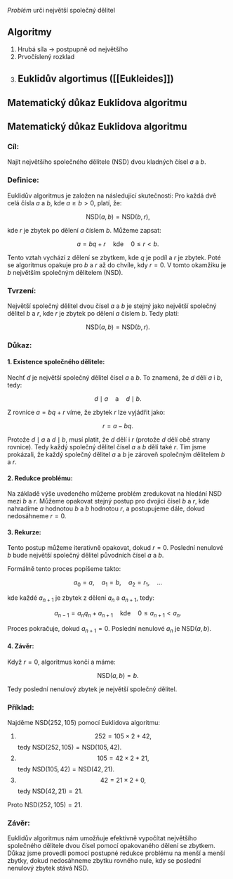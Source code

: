 _Problém_
urči největší společný dělitel

## Algoritmy
1.  Hrubá síla -> postpupně od největšího
2. Prvočíslený rozklad 
3. ## Euklidův algortimus ([[Eukleides]])

## Matematický důkaz Euklidova algoritmu

## Matematický důkaz Euklidova algoritmu

### Cíl:
Najít největšího společného dělitele (NSD) dvou kladných čísel $a$ a $b$.

### Definice:
Euklidův algoritmus je založen na následující skutečnosti: Pro každá dvě celá čísla $a$ a $b$, kde $a \geq b > 0$, platí, že:

$$
\text{NSD}(a, b) = \text{NSD}(b, r),
$$

kde $r$ je zbytek po dělení $a$ číslem $b$. Můžeme zapsat:

$$
a = bq + r \quad \text{kde} \quad 0 \leq r < b.
$$

Tento vztah vychází z dělení se zbytkem, kde $q$ je podíl a $r$ je zbytek. Poté se algoritmus opakuje pro $b$ a $r$ až do chvíle, kdy $r = 0$. V tomto okamžiku je $b$ největším společným dělitelem (NSD).

### Tvrzení:
Největší společný dělitel dvou čísel $a$ a $b$ je stejný jako největší společný dělitel $b$ a $r$, kde $r$ je zbytek po dělení $a$ číslem $b$. Tedy platí:

$$
\text{NSD}(a, b) = \text{NSD}(b, r).
$$

### Důkaz:

#### 1. Existence společného dělitele:
Nechť $d$ je největší společný dělitel čísel $a$ a $b$. To znamená, že $d$ dělí $a$ i $b$, tedy:

$$
d \mid a \quad \text{a} \quad d \mid b.
$$

Z rovnice $a = bq + r$ víme, že zbytek $r$ lze vyjádřit jako:

$$
r = a - bq.
$$

Protože $d \mid a$ a $d \mid b$, musí platit, že $d$ dělí i $r$ (protože $d$ dělí obě strany rovnice). Tedy každý společný dělitel čísel $a$ a $b$ dělí také $r$. Tím jsme prokázali, že každý společný dělitel $a$ a $b$ je zároveň společným dělitelem $b$ a $r$.

#### 2. Redukce problému:
Na základě výše uvedeného můžeme problém zredukovat na hledání NSD mezi $b$ a $r$. Můžeme opakovat stejný postup pro dvojici čísel $b$ a $r$, kde nahradíme $a$ hodnotou $b$ a $b$ hodnotou $r$, a postupujeme dále, dokud nedosáhneme $r = 0$.

#### 3. Rekurze:
Tento postup můžeme iterativně opakovat, dokud $r = 0$. Poslední nenulové $b$ bude největší společný dělitel původních čísel $a$ a $b$.

Formálně tento proces popíšeme takto:

$$
a_0 = a, \quad a_1 = b, \quad a_2 = r_1, \quad \dots
$$

kde každé $a_{n+1}$ je zbytek z dělení $a_n$ a $a_{n+1}$, tedy:

$$
a_{n-1} = a_n q_n + a_{n+1} \quad \text{kde} \quad 0 \leq a_{n+1} < a_n.
$$

Proces pokračuje, dokud $a_{n+1} = 0$. Poslední nenulové $a_n$ je $\text{NSD}(a, b)$.

#### 4. Závěr:
Když $r = 0$, algoritmus končí a máme:

$$
\text{NSD}(a, b) = b.
$$

Tedy poslední nenulový zbytek je největší společný dělitel.

### Příklad:
Najděme $\text{NSD}(252, 105)$ pomocí Euklidova algoritmu:

1. $$ 252 = 105 \times 2 + 42, $$ tedy $\text{NSD}(252, 105) = \text{NSD}(105, 42)$.
2. $$ 105 = 42 \times 2 + 21, $$ tedy $\text{NSD}(105, 42) = \text{NSD}(42, 21)$.
3. $$ 42 = 21 \times 2 + 0, $$ tedy $\text{NSD}(42, 21) = 21$.

Proto $\text{NSD}(252, 105) = 21$.

### Závěr:
Euklidův algoritmus nám umožňuje efektivně vypočítat největšího společného dělitele dvou čísel pomocí opakovaného dělení se zbytkem. Důkaz jsme provedli pomocí postupné redukce problému na menší a menší zbytky, dokud nedosáhneme zbytku rovného nule, kdy se poslední nenulový zbytek stává NSD.
